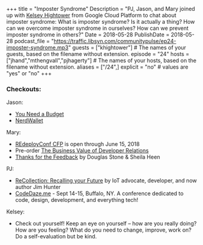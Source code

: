 +++
title = "Imposter Syndrome"
Description = "PJ, Jason, and Mary joined up with [Kelsey Hightower](https://twitter.com/kelseyhightower) from Google Cloud Platform to chat about imposter syndrome: What is imposter syndrome? Is it actually a thing? How can we overcome imposter syndrome in ourselves? How can we prevent imposter syndrome in others?"
Date = 2018-05-28
PublishDate = 2018-05-28
podcast_file = "https://traffic.libsyn.com/communitypulse/ep24-imposter-syndrome.mp3"
guests = ["khightower"] # The names of your guests, based on the filename without extension.
episode = "24"
hosts = ["jhand","mthengvall","pjhagerty"] # The names of your hosts, based on the filename without extension.
aliases = ["/24",]
explicit = "no" # values are "yes" or "no"
+++
### Checkouts:

Jason:  
* [You Need a Budget](https://www.youneedabudget.com/)  
* [NerdWallet](https://www.nerdwallet.com/)

Mary:  
* [REdeployConf CFP](http://re-deploy.io/cfp) is open through June 15, 2018  
* Pre-order [The Business Value of Developer Relations](https://www.amazon.com/Business-Value-Developer-Relations-Communities/dp/1484237471)  
* [Thanks for the Feedback](https://www.amazon.com/dp/B00DMCV0XE/ref=dp-kindle-redirect?_encoding=UTF8&btkr=1) by Douglas Stone & Sheila Heen

PJ:  
* [ReCollection: Recalling your Future](https://www.amazon.com/ReCalling-Your-Future-ReCollection-Hunter-ebook/dp/B07CQ8Y534/ref=sr_1_1?s=books&ie=UTF8&qid=1528410678&sr=1-1&refinements=p_27%3AJim+Hunter) by IoT advocate, developer, and now author Jim Hunter  
* [CodeDaze.me](http://codedaze.me/) - Sept 14-15, Buffalo, NY. A conference dedicated to code, design, development, and everything tech!

Kelsey:  
* Check out yourself! Keep an eye on yourself – how are you really doing? How are you feeling? What do you need to change, improve, work on? Do a self-evaluation but be kind.
